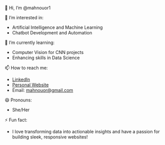 
👋 Hi, I’m @mahnouor1  

👀 I’m interested in:  
- Artificial Intelligence and Machine Learning
- Chatbot Development and Automation  

🌱 I’m currently learning:  
- Computer Vision for CNN projects  
- Enhancing skills in Data Science

📫 How to reach me:  
- [LinkedIn](https://www.linkedin.com/in/mahnoor-umar-a61027226/)
- [Personal Website](https://purplestore.com.pk)  
- Email: mahnouor@gmail.com  

😄 Pronouns:  
- She/Her  

 ⚡ Fun fact:  
- I love transforming data into actionable insights and have a passion for building sleek, responsive websites! 
